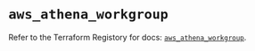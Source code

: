 # `aws_athena_workgroup`

Refer to the Terraform Registory for docs: [`aws_athena_workgroup`](https://registry.terraform.io/providers/hashicorp/aws/5.20.1/docs/resources/athena_workgroup).
